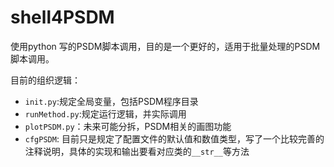 # shell4PSDM

使用python 写的PSDM脚本调用，目的是一个更好的，适用于批量处理的PSDM脚本调用。

目前的组织逻辑：

* `init.py`:规定全局变量，包括PSDM程序目录
* `runMethod.py`:规定运行逻辑，并实际调用
* `plotPSDM.py`：未来可能分拆，PSDM相关的画图功能
* `cfgPSDM`: 目前只是规定了配置文件的默认值和数值类型，写了一个比较完善的注释说明，具体的实现和输出要看对应类的`__str__`等方法

